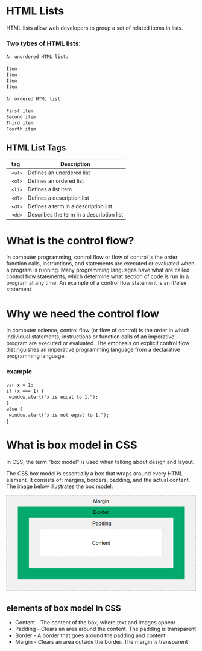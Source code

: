 # HTML Lists

HTML lists allow web developers to group a set of related items in lists.

### Two tybes of HTML lists:

```
An unordered HTML list:

Item
Item
Item
Item

An ordered HTML list:

First item
Second item
Third item
Fourth item
```

## HTML List Tags

| tag     | Description                              |
| ------- | ---------------------------------------- |
| ` <ul>` | Defines an unordered list                |
| ` <ol>` | Defines an ordered list                  |
| ` <li>` | Defines a list item                      |
| ` <dl>` | Defines a description list               |
| ` <dt>` | Defines a term in a description list     |
| ` <dd>` | Describes the term in a description list |

# What is the control flow?

In computer programming, control flow or flow of control is the order function calls, instructions, and statements are executed or evaluated when a program is running. Many programming languages have what are called control flow statements, which determine what section of code is run in a program at any time. An example of a control flow statement is an if/else statement

# Why we need the control flow

In computer science, control flow (or flow of control) is the order in which individual statements, instructions or function calls of an imperative program are executed or evaluated. The emphasis on explicit control flow distinguishes an imperative programming language from a declarative programming language.

### example

```
var x = 1;
if (x === 1) {
 window.alert("x is equal to 1.");
}
else {
 window.alert("x is not equal to 1.");
}
```

# What is box model in CSS

In CSS, the term "box model" is used when talking about design and layout.

The CSS box model is essentially a box that wraps around every HTML element. It consists of: margins, borders, padding, and the actual content. The image below illustrates the box model:

![css](css.png)

## elements of box model in CSS

- Content - The content of the box, where text and images appear
- Padding - Clears an area around the content. The padding is transparent
- Border - A border that goes around the padding and content
- Margin - Clears an area outside the border. The margin is transparent
